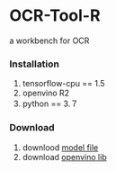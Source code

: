 # OCR-Tool-R
a workbench for OCR




### Installation
1. tensorflow-cpu == 1.5
2. openvino R2
3. python == 3.７


### Download
1. downlood [model file](https://drive.google.com/open?id=1wZG5i1cu-Qf_4hn4W5m9m3fKCNYrvVDK)
2. download [openvino lib](https://drive.google.com/open?id=1YDP3iyOlTvmLAsEaQrGzxeYgVAElvA_I)

